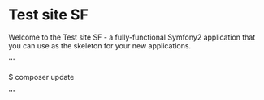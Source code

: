 Test site SF
========================

Welcome to the Test site SF - a fully-functional Symfony2
application that you can use as the skeleton for your new applications.

'''

$ composer update

'''
